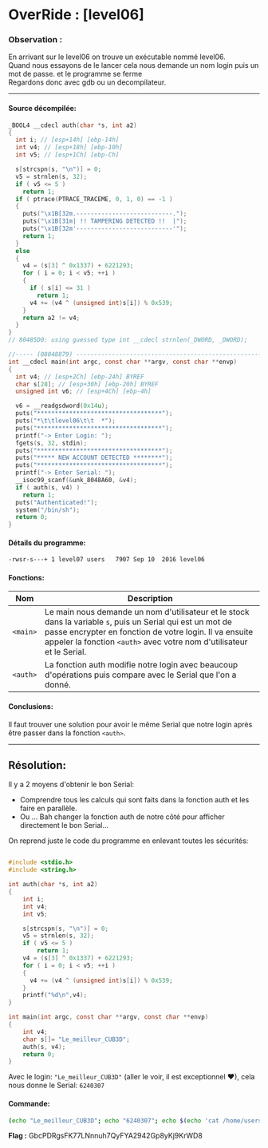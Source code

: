# OverRide : [level06]

### Observation :
En arrivant sur le level06 on trouve un exécutable nommé level06.\
Quand nous essayons de le lancer cela nous demande un nom login puis un mot de passe. et le programme se ferme \
Regardons donc avec gdb ou un decompilateur.

---

#### Source décompilée:
```c
_BOOL4 __cdecl auth(char *s, int a2)
{
  int i; // [esp+14h] [ebp-14h]
  int v4; // [esp+18h] [ebp-10h]
  int v5; // [esp+1Ch] [ebp-Ch]

  s[strcspn(s, "\n")] = 0;
  v5 = strnlen(s, 32);
  if ( v5 <= 5 )
    return 1;
  if ( ptrace(PTRACE_TRACEME, 0, 1, 0) == -1 )
  {
    puts("\x1B[32m.---------------------------.");
    puts("\x1B[31m| !! TAMPERING DETECTED !!  |");
    puts("\x1B[32m'---------------------------'");
    return 1;
  }
  else
  {
    v4 = (s[3] ^ 0x1337) + 6221293;
    for ( i = 0; i < v5; ++i )
    {
      if ( s[i] <= 31 )
        return 1;
      v4 += (v4 ^ (unsigned int)s[i]) % 0x539;
    }
    return a2 != v4;
  }
}
// 80485D0: using guessed type int __cdecl strnlen(_DWORD, _DWORD);

//----- (08048879) --------------------------------------------------------
int __cdecl main(int argc, const char **argv, const char **envp)
{
  int v4; // [esp+2Ch] [ebp-24h] BYREF
  char s[28]; // [esp+30h] [ebp-20h] BYREF
  unsigned int v6; // [esp+4Ch] [ebp-4h]

  v6 = __readgsdword(0x14u);
  puts("***********************************");
  puts("*\t\tlevel06\t\t  *");
  puts("***********************************");
  printf("-> Enter Login: ");
  fgets(s, 32, stdin);
  puts("***********************************");
  puts("***** NEW ACCOUNT DETECTED ********");
  puts("***********************************");
  printf("-> Enter Serial: ");
  __isoc99_scanf(&unk_8048A60, &v4);
  if ( auth(s, v4) )
    return 1;
  puts("Authenticated!");
  system("/bin/sh");
  return 0;
}
```

#### Détails du programme:
```bash
-rwsr-s---+ 1 level07 users   7907 Sep 10  2016 level06
```

#### Fonctions:

| Nom | Description |
| --- | ----------- |
| `<main>` | Le main nous demande un nom d'utilisateur et le stock dans la variable `s`, puis un Serial qui est un mot de passe encrypter en fonction de votre login. Il va ensuite appeler la fonction `<auth>` avec votre nom d'utilisateur et le Serial.|
| `<auth>` | La fonction auth modifie notre login avec beaucoup d'opérations puis compare avec le Serial que l'on a donné.|


#### Conclusions:
Il faut trouver une solution pour avoir le même Serial que notre login après être passer dans la fonction `<auth>`.

----
Résolution:
----
Il y a 2 moyens d'obtenir le bon Serial:
- Comprendre tous les calculs qui sont faits dans la fonction auth et les faire en parallèle.
- Ou ... Bah changer la fonction auth de notre côté pour afficher directement le bon Serial...

On reprend juste le code du programme en enlevant toutes les sécurités:
```c

#include <stdio.h>
#include <string.h>

int auth(char *s, int a2)
{
	int i;
	int v4;
	int v5;

	s[strcspn(s, "\n")] = 0;
	v5 = strnlen(s, 32);
	if ( v5 <= 5 )
		return 1;
	v4 = (s[3] ^ 0x1337) + 6221293;
	for ( i = 0; i < v5; ++i )
	{
	  v4 += (v4 ^ (unsigned int)s[i]) % 0x539;
	}
	printf("%d\n",v4);
}

int main(int argc, const char **argv, const char **envp)
{
  	int v4;
  	char s[]= "Le_meilleur_CUB3D";
 	auth(s, v4);
  	return 0;
}
```
Avec le login: `"Le_meilleur_CUB3D"` (aller le voir, il est exceptionnel ♥), cela nous donne le Serial: `6240307`



#### Commande:
```bash
(echo "Le_meilleur_CUB3D"; echo "6240307"; echo $(echo 'cat /home/users/level07/.pass')) | ./level06
```

**Flag :** GbcPDRgsFK77LNnnuh7QyFYA2942Gp8yKj9KrWD8
